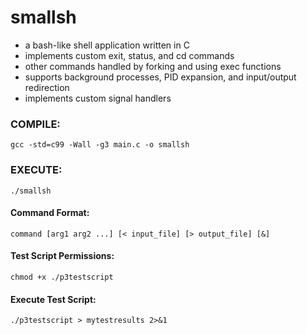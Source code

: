 # smallsh

- a bash-like shell application written in C
- implements custom exit, status, and cd commands
- other commands handled by forking and using exec functions
- supports background processes, PID expansion, and input/output redirection
- implements custom signal handlers  

### COMPILE:
```
gcc -std=c99 -Wall -g3 main.c -o smallsh  
```
### EXECUTE:
```
./smallsh  
```

#### Command Format:
```
command [arg1 arg2 ...] [< input_file] [> output_file] [&]  
```

#### Test Script Permissions:
```
chmod +x ./p3testscript  
```

#### Execute Test Script:
```
./p3testscript > mytestresults 2>&1  
```
